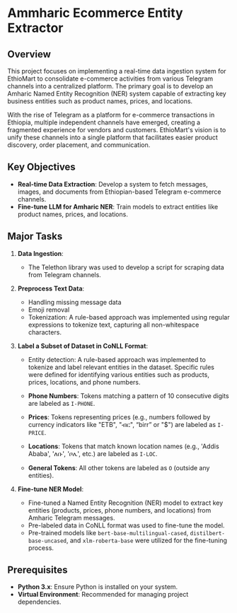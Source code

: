 # Ammharic Ecommerce Entity Extractor

## Overview
This project focuses on implementing a real-time data ingestion system for EthioMart to consolidate e-commerce activities from various Telegram channels into a centralized platform. The primary goal is to develop an Amharic Named Entity Recognition (NER) system capable of extracting key business entities such as product names, prices, and locations.

With the rise of Telegram as a platform for e-commerce transactions in Ethiopia, multiple independent channels have emerged, creating a fragmented experience for vendors and customers. EthioMart's vision is to unify these channels into a single platform that facilitates easier product discovery, order placement, and communication.

## Key Objectives
- **Real-time Data Extraction**: Develop a system to fetch messages, images, and documents from Ethiopian-based Telegram e-commerce channels.
- **Fine-tune LLM for Amharic NER**: Train models to extract entities like product names, prices, and locations.

## Major Tasks
1. **Data Ingestion**: 
   - The Telethon library was used to develop a script for scraping data from Telegram channels.
  
2. **Preprocess Text Data**:
   - Handling missing message data
   - Emoji removal
   - Tokenization: A rule-based approach was implemented using regular expressions to tokenize text, capturing all non-whitespace characters.
  
3. **Label a Subset of Dataset in CoNLL Format**:
   - Entity detection: A rule-based approach was implemented to tokenize and label relevant entities in the dataset. Specific rules were defined for identifying various entities such as products, prices, locations, and phone numbers.

   - **Phone Numbers**: Tokens matching a pattern of 10 consecutive digits are labeled as `I-PHONE`.
   - **Prices**: Tokens representing prices (e.g., numbers followed by currency indicators like "ETB", "ብር", “birr” or "$") are labeled as `I-PRICE`.
   - **Locations**: Tokens that match known location names (e.g., 'Addis Ababa', 'ለቡ', 'ቦሌ', etc.) are labeled as `I-LOC`.
   - **General Tokens**: All other tokens are labeled as `O` (outside any entities).

4. **Fine-tune NER Model**:
   - Fine-tuned a Named Entity Recognition (NER) model to extract key entities (products, prices, phone numbers, and locations) from Amharic Telegram messages.
   - Pre-labeled data in CoNLL format was used to fine-tune the model.
   - Pre-trained models like `bert-base-multilingual-cased`, `distilbert-base-uncased`, and `xlm-roberta-base` were utilized for the fine-tuning process.

## Prerequisites
- **Python 3.x**: Ensure Python is installed on your system.
- **Virtual Environment**: Recommended for managing project dependencies.


